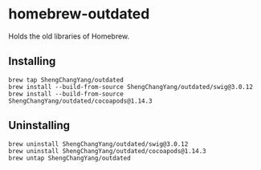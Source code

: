 # homebrew-outdated

Holds the old libraries of Homebrew.

## Installing

```
brew tap ShengChangYang/outdated
brew install --build-from-source ShengChangYang/outdated/swig@3.0.12
brew install --build-from-source ShengChangYang/outdated/cocoapods@1.14.3
```

## Uninstalling

```
brew uninstall ShengChangYang/outdated/swig@3.0.12
brew uninstall ShengChangYang/outdated/cocoapods@1.14.3
brew untap ShengChangYang/outdated
```
